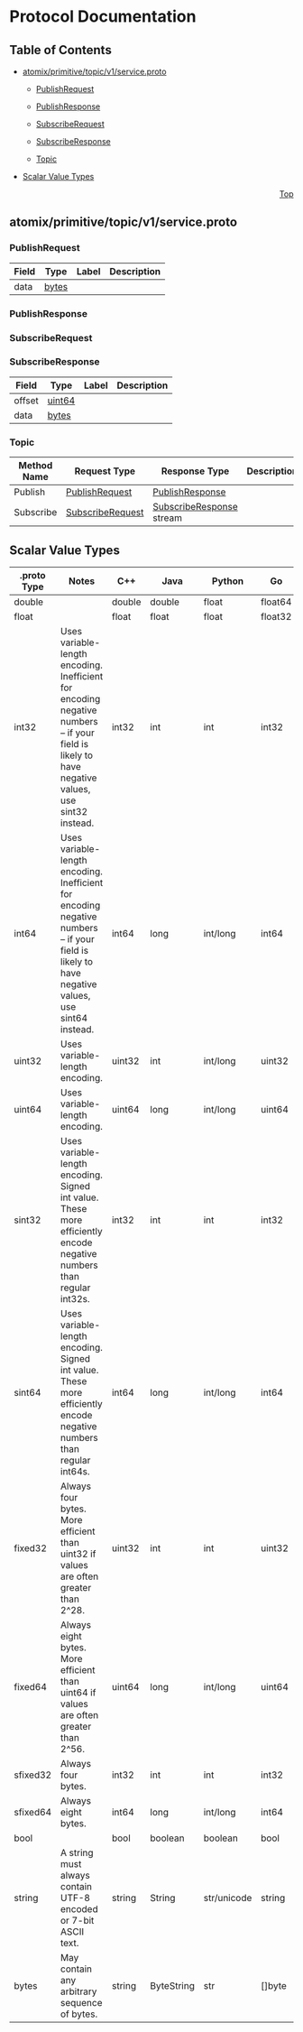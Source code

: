 # Protocol Documentation
<a name="top"></a>

## Table of Contents

- [atomix/primitive/topic/v1/service.proto](#atomix_primitive_topic_v1_service-proto)
    - [PublishRequest](#atomix-primitive-topic-v1-PublishRequest)
    - [PublishResponse](#atomix-primitive-topic-v1-PublishResponse)
    - [SubscribeRequest](#atomix-primitive-topic-v1-SubscribeRequest)
    - [SubscribeResponse](#atomix-primitive-topic-v1-SubscribeResponse)
  
    - [Topic](#atomix-primitive-topic-v1-Topic)
  
- [Scalar Value Types](#scalar-value-types)



<a name="atomix_primitive_topic_v1_service-proto"></a>
<p align="right"><a href="#top">Top</a></p>

## atomix/primitive/topic/v1/service.proto



<a name="atomix-primitive-topic-v1-PublishRequest"></a>

### PublishRequest



| Field | Type | Label | Description |
| ----- | ---- | ----- | ----------- |
| data | [bytes](#bytes) |  |  |






<a name="atomix-primitive-topic-v1-PublishResponse"></a>

### PublishResponse







<a name="atomix-primitive-topic-v1-SubscribeRequest"></a>

### SubscribeRequest







<a name="atomix-primitive-topic-v1-SubscribeResponse"></a>

### SubscribeResponse



| Field | Type | Label | Description |
| ----- | ---- | ----- | ----------- |
| offset | [uint64](#uint64) |  |  |
| data | [bytes](#bytes) |  |  |





 

 

 


<a name="atomix-primitive-topic-v1-Topic"></a>

### Topic


| Method Name | Request Type | Response Type | Description |
| ----------- | ------------ | ------------- | ------------|
| Publish | [PublishRequest](#atomix-primitive-topic-v1-PublishRequest) | [PublishResponse](#atomix-primitive-topic-v1-PublishResponse) |  |
| Subscribe | [SubscribeRequest](#atomix-primitive-topic-v1-SubscribeRequest) | [SubscribeResponse](#atomix-primitive-topic-v1-SubscribeResponse) stream |  |

 



## Scalar Value Types

| .proto Type | Notes | C++ | Java | Python | Go | C# | PHP | Ruby |
| ----------- | ----- | --- | ---- | ------ | -- | -- | --- | ---- |
| <a name="double" /> double |  | double | double | float | float64 | double | float | Float |
| <a name="float" /> float |  | float | float | float | float32 | float | float | Float |
| <a name="int32" /> int32 | Uses variable-length encoding. Inefficient for encoding negative numbers – if your field is likely to have negative values, use sint32 instead. | int32 | int | int | int32 | int | integer | Bignum or Fixnum (as required) |
| <a name="int64" /> int64 | Uses variable-length encoding. Inefficient for encoding negative numbers – if your field is likely to have negative values, use sint64 instead. | int64 | long | int/long | int64 | long | integer/string | Bignum |
| <a name="uint32" /> uint32 | Uses variable-length encoding. | uint32 | int | int/long | uint32 | uint | integer | Bignum or Fixnum (as required) |
| <a name="uint64" /> uint64 | Uses variable-length encoding. | uint64 | long | int/long | uint64 | ulong | integer/string | Bignum or Fixnum (as required) |
| <a name="sint32" /> sint32 | Uses variable-length encoding. Signed int value. These more efficiently encode negative numbers than regular int32s. | int32 | int | int | int32 | int | integer | Bignum or Fixnum (as required) |
| <a name="sint64" /> sint64 | Uses variable-length encoding. Signed int value. These more efficiently encode negative numbers than regular int64s. | int64 | long | int/long | int64 | long | integer/string | Bignum |
| <a name="fixed32" /> fixed32 | Always four bytes. More efficient than uint32 if values are often greater than 2^28. | uint32 | int | int | uint32 | uint | integer | Bignum or Fixnum (as required) |
| <a name="fixed64" /> fixed64 | Always eight bytes. More efficient than uint64 if values are often greater than 2^56. | uint64 | long | int/long | uint64 | ulong | integer/string | Bignum |
| <a name="sfixed32" /> sfixed32 | Always four bytes. | int32 | int | int | int32 | int | integer | Bignum or Fixnum (as required) |
| <a name="sfixed64" /> sfixed64 | Always eight bytes. | int64 | long | int/long | int64 | long | integer/string | Bignum |
| <a name="bool" /> bool |  | bool | boolean | boolean | bool | bool | boolean | TrueClass/FalseClass |
| <a name="string" /> string | A string must always contain UTF-8 encoded or 7-bit ASCII text. | string | String | str/unicode | string | string | string | String (UTF-8) |
| <a name="bytes" /> bytes | May contain any arbitrary sequence of bytes. | string | ByteString | str | []byte | ByteString | string | String (ASCII-8BIT) |

